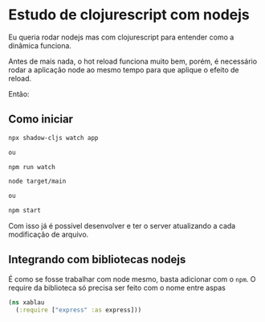 # Estudo de clojurescript com nodejs

Eu queria rodar nodejs mas com clojurescript para entender como a dinâmica funciona.

Antes de mais nada, o hot reload funciona muito bem, porém, é necessário rodar a aplicação node ao mesmo tempo para que aplique o efeito de reload.

Então:

## Como iniciar

```bash
npx shadow-cljs watch app

ou

npm run watch
```

```bash
node target/main

ou

npm start
```

Com isso já é possível desenvolver e ter o server atualizando a cada modificação de arquivo.


## Integrando com bibliotecas nodejs

É como se fosse trabalhar com node mesmo, basta adicionar com o `npm`.
O require da biblioteca só precisa ser feito com o nome entre aspas

```cljs
(ns xablau
  (:require ["express" :as express]))
```
